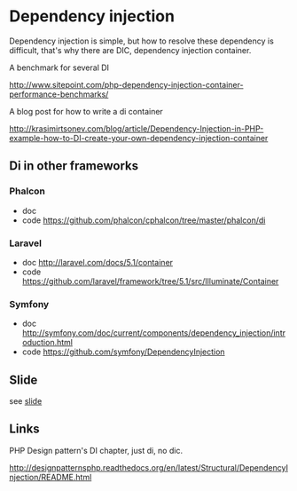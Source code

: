 # Dependency injection

Dependency injection is simple, but how to resolve these dependency is difficult, that's
why there are DIC, dependency injection container.

A benchmark for several DI

http://www.sitepoint.com/php-dependency-injection-container-performance-benchmarks/

A blog post for how to write a di container

http://krasimirtsonev.com/blog/article/Dependency-Injection-in-PHP-example-how-to-DI-create-your-own-dependency-injection-container


## Di in other frameworks

### Phalcon 

- doc
- code https://github.com/phalcon/cphalcon/tree/master/phalcon/di

### Laravel

- doc http://laravel.com/docs/5.1/container
- code https://github.com/laravel/framework/tree/5.1/src/Illuminate/Container

### Symfony

- doc http://symfony.com/doc/current/components/dependency_injection/introduction.html
- code https://github.com/symfony/DependencyInjection

## Slide

see [slide](Slide.md)
 
## Links

PHP Design pattern's DI chapter, just di, no dic.

http://designpatternsphp.readthedocs.org/en/latest/Structural/DependencyInjection/README.html

